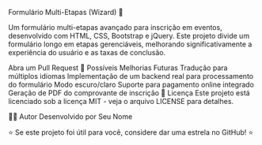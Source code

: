 Formulário Multi-Etapas (Wizard) 📝

Um formulário multi-etapas avançado para inscrição em eventos, desenvolvido com HTML, CSS, Bootstrap e jQuery. Este projeto divide um formulário longo em etapas gerenciáveis, melhorando significativamente a experiência do usuário e as taxas de conclusão.

Abra um Pull Request
📝 Possíveis Melhorias Futuras
Tradução para múltiplos idiomas
Implementação de um backend real para processamento do formulário
Modo escuro/claro
Suporte para pagamento online integrado
Geração de PDF do comprovante de inscrição
📄 Licença
Este projeto está licenciado sob a licença MIT - veja o arquivo LICENSE para detalhes.

👨‍💻 Autor
Desenvolvido por Seu Nome

⭐️ Se este projeto foi útil para você, considere dar uma estrela no GitHub! ⭐️
